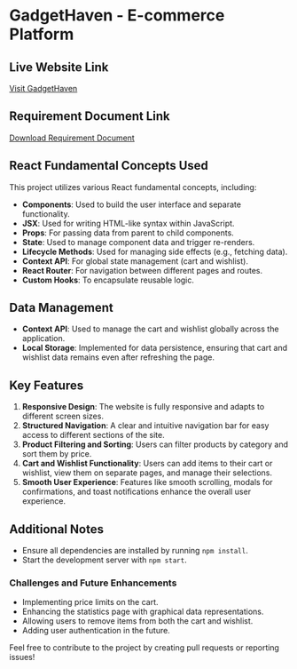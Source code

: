 # GadgetHaven - E-commerce Platform

## Live Website Link
[Visit GadgetHaven](https://bespoke-queijadas-865386.netlify.app/)

## Requirement Document Link
[Download Requirement Document](YOUR_REQUIREMENT_DOCUMENT_LINK_HERE)

## React Fundamental Concepts Used
This project utilizes various React fundamental concepts, including:
- **Components**: Used to build the user interface and separate functionality.
- **JSX**: Used for writing HTML-like syntax within JavaScript.
- **Props**: For passing data from parent to child components.
- **State**: Used to manage component data and trigger re-renders.
- **Lifecycle Methods**: Used for managing side effects (e.g., fetching data).
- **Context API**: For global state management (cart and wishlist).
- **React Router**: For navigation between different pages and routes.
- **Custom Hooks**: To encapsulate reusable logic.

## Data Management
- **Context API**: Used to manage the cart and wishlist globally across the application.
- **Local Storage**: Implemented for data persistence, ensuring that cart and wishlist data remains even after refreshing the page.

## Key Features
1. **Responsive Design**: The website is fully responsive and adapts to different screen sizes.
2. **Structured Navigation**: A clear and intuitive navigation bar for easy access to different sections of the site.
3. **Product Filtering and Sorting**: Users can filter products by category and sort them by price.
4. **Cart and Wishlist Functionality**: Users can add items to their cart or wishlist, view them on separate pages, and manage their selections.
5. **Smooth User Experience**: Features like smooth scrolling, modals for confirmations, and toast notifications enhance the overall user experience.

## Additional Notes
- Ensure all dependencies are installed by running `npm install`.
- Start the development server with `npm start`.

### Challenges and Future Enhancements
- Implementing price limits on the cart.
- Enhancing the statistics page with graphical data representations.
- Allowing users to remove items from both the cart and wishlist.
- Adding user authentication in the future.

Feel free to contribute to the project by creating pull requests or reporting issues!
